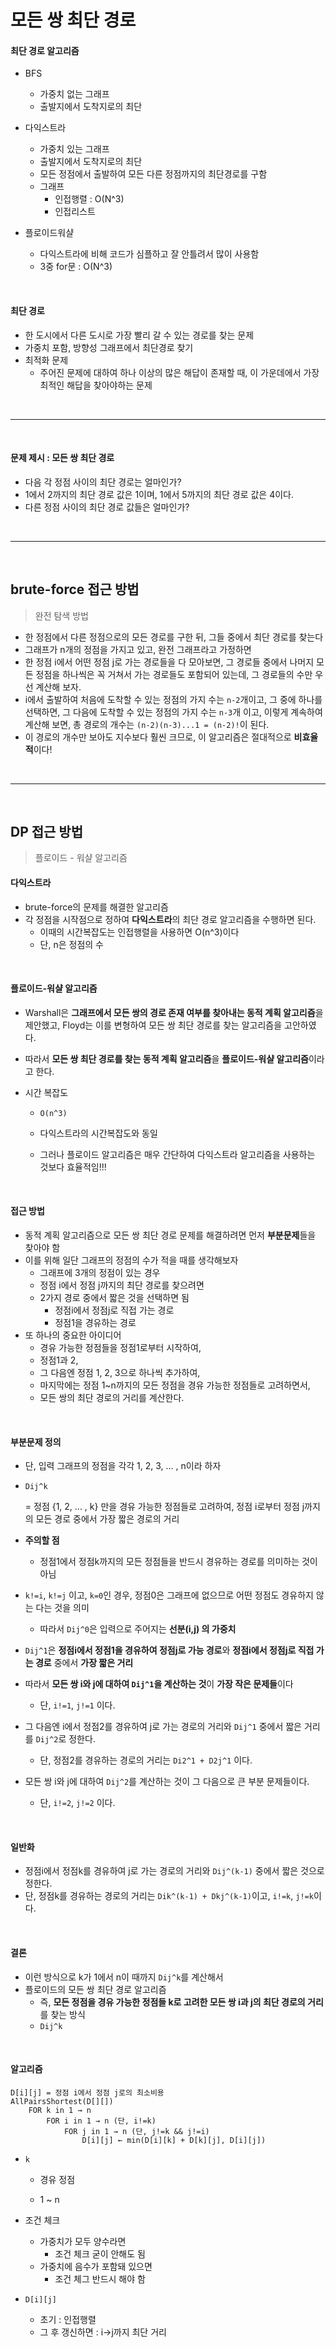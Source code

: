 # 모든 쌍 최단 경로

#### 최단 경로 알고리즘

* BFS
  * 가중치 없는 그래프
  * 출발지에서 도착지로의 최단 
* 다익스트라
  * 가중치 있는 그래프
  * 출발지에서 도착지로의 최단
  * 모든 정점에서 출발하여 모든 다른 정점까지의 최단경로를 구함
  * 그래프
    * 인접행렬 : O(N^3)
    * 인접리스트 

* 플로이드워샬
  * 다익스트라에 비해 코드가 심플하고 잘 안틀려서 많이 사용함
  * 3중 for문 : O(N^3)

<br>

#### 최단 경로

* 한 도시에서 다른 도시로 가장 빨리 갈 수 있는 경로를 찾는 문제
* 가중치 포함, 방향성 그래프에서 최단경로 찾기
* 최적화 문제
  * 주어진 문제에 대하여 하나 이상의 많은 해답이 존재할 때, 이 가운데에서 가장 최적인 해답을 찾아야하는 문제

<br>

---

<br>

#### 문제 제시 : 모든 쌍 최단 경로

* 다음 각 정점 사이의 최단 경로는 얼마인가?
* 1에서 2까지의 최단 경로 값은 1이며, 1에서 5까지의 최단 경로 값은 4이다.
* 다른 정점 사이의 최단 경로 값들은 얼마인가?

<br>

---

<br>

## brute-force 접근 방법

> 완전 탐색 방법

* 한 정점에서 다른 정점으로의 모든 경로를 구한 뒤, 그들 중에서 최단 경로를 찾는다
* 그래프가 n개의 정점을 가지고 있고, 완전 그래프라고 가정하면
* 한 정점 i에서 어떤 정점 j로 가는 경로들을 다 모아보면, 그 경로들 중에서 나머지 모든 정점을 하나씩은 꼭 거쳐서 가는 경로들도 포함되어 있는데, 그 경로들의 수만 우선 계산해 보자.
* i에서 출발하여 처음에 도착할 수 있는 정점의 가지 수는 `n-2`개이고, 그 중에 하나를 선택하면, 그 다음에 도착할 수 있는 정점의 가지 수는 `n-3`개 이고, 이렇게 계속하여 계산해 보면, 총 경로의 개수는 `(n-2)(n-3)...1 = (n-2)!`이 된다.
* 이 경로의 개수만 보아도 지수보다 훨씬 크므로, 이 알고리즘은 절대적으로 **비효율적**이다!

<br>

---

<br>

## DP 접근 방법

> 플로이드 - 워샬 알고리즘

#### 다익스트라

* brute-force의 문제를 해결한 알고리즘
* 각 정점을 시작점으로 정하여 **다익스트라**의 최단 경로 알고리즘을 수행하면 된다.
  * 이때의 시간복잡도는 인접행렬을 사용하면 O(n^3)이다
  * 단, n은 정점의 수

<br>

#### 플로이드-워샬 알고리즘

* Warshall은 **그래프에서 모든 쌍의 경로 존재 여부를 찾아내는 동적 계획 알고리즘**을 제안했고, Floyd는 이를 변형하여 모든 쌍 최단 경로를 찾는 알고리즘을 고안하였다.

* 따라서 **모든 쌍 최단 경로를 찾는 동적 계획 알고리즘**을 **플로이드-워샬 알고리즘**이라고 한다.

* 시간 복잡도

  * `O(n^3)`

  * 다익스트라의 시간복잡도와 동일
  * 그러나 플로이드 알고리즘은 매우 간단하여 다익스트라 알고리즘을 사용하는 것보다 효율적임!!!

<br>

#### 접근 방법

* 동적 계획 알고리즘으로 모든 쌍 최단 경로 문제를 해결하려면 먼저 **부분문제**들을 찾아야 함
* 이를 위해 일단 그래프의 정점의 수가 적을 때를 생각해보자
  * 그래프에 3개의 정점이 있는 경우
  * 정점 i에서 정점 j까지의 최단 경로를 찾으려면
  * 2가지 경로 중에서 짧은 것을 선택하면 됨
    * 정점i에서 정점j로 직접 가는 경로
    * 정점1을 경유하는 경로
* 또 하나의 중요한  아이디어
  * 경유 가능한 정점들을 정점1로부터 시작하여, 
  * 정점1과 2, 
  * 그 다음엔 정점 1, 2, 3으로 하나씩 추가하여, 
  * 마지막에는 정점 1~n까지의 모든 정점을 경유 가능한 정점들로 고려하면서, 
  * 모든 쌍의 최단 경로의 거리를 계산한다.

<br>

#### 부분문제 정의

* 단, 입력 그래프의 정점을 각각 1, 2, 3, ... , n이라 하자

* `Dij^k` 

  = 정점 {1, 2, ... , k} 만을 경유 가능한 정점들로 고려하여, 정점 i로부터 정점 j까지의 모든 경로 중에서 가장 짧은 경로의 거리

* **주의할 점**
  * 정점1에서 정점k까지의 모든 정점들을 반드시 경유하는 경로를 의미하는 것이 아님

* `k!=i`, `k!=j` 이고, `k=0`인 경우, 정점0은 그래프에 없으므로 어떤 정점도 경유하지 않는 다는 것을 의미
  * 따라서 `Dij^0`은 입력으로 주어지는 **선분(i,j) 의 가중치**
* `Dij^1`은 **정점i에서 정점1을 경유하여 정점j로 가능 경로**와 **정점i에서 정점j로 직접 가는 경로** 중에서 **가장 짧은 거리**

* 따라서 **모든 쌍 i와 j에 대하여 `Dij^1`을 계산하는 것**이 **가장 작은 문제들**이다
  * 단, `i!=1`, `j!=1` 이다.

* 그 다음엔 i에서 정점2를 경유하여 j로 가는 경로의 거리와 `Dij^1` 중에서 짧은 거리를 `Dij^2`로 정한다.
  * 단, 정점2를 경유하는 경로의 거리는 `Di2^1 + D2j^1` 이다.
* 모든 쌍 i와 j에 대하여 `Dij^2`를 계산하는 것이 그 다음으로 큰 부분 문제들이다.
  * 단, `i!=2`, `j!=2` 이다.  

<br>

#### 일반화

* 정점i에서 정점k를 경유하여 j로 가는 경로의 거리와 `Dij^(k-1)` 중에서 짧은 것으로 정한다.
* 단, 정점k를 경유하는 경로의 거리는 `Dik^(k-1) + Dkj^(k-1)`이고, `i!=k`, `j!=k`이다. 

<br>

#### 결론

* 이런 방식으로 k가 1에서 n이 때까지 `Dij^k`를 계산해서
* 플로이드의 모든 쌍 최단 경로 알고리즘
  * 즉, **모든 정점을 경유 가능한 정점들 k로 고려한 모든 쌍 i과 j의 최단 경로의 거리**를 찾는 방식 
  * `Dij^k`

<br>

#### 알고리즘

```
D[i][j] = 정점 i에서 정점 j로의 최소비용
AllPairsShortest(D[][])
	FOR k in 1 → n
		FOR i in 1 → n (단, i!=k)
			FOR j in 1 → n (단, j!=k && j!=i)
				D[i][j] ← min(D[i][k] + D[k][j], D[i][j])
```

* `k`

  * 경유 정점

  * 1 ~ n

* 조건 체크

  * 가중치가 모두 양수라면
    * 조건 체크 굳이 안해도 됨
  * 가중치에 음수가 포함돼 있으면
    * 조건 체그 반드시 해야 함

* `D[i][j]`
  * 초기 : 인접행렬
  * 그 후 갱신하면 : i→j까지 최단 거리

